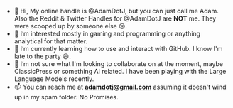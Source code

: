 - 👋 Hi, My online handle is @AdamDotJ, but you can just call me Adam. Also the Reddit & Twitter Handles for @AdamDotJ are **NOT** me. They were scooped up by someone else 😢.
- 👀 I’m interested mostly in gaming and programming or anything analytical for that matter.
- 🌱 I’m currently learning how to use and interact with GitHub. I know I'm late to the party 😄.
- 💞️ I’m not sure what I'm looking to collaborate on at the moment, maybe ClassicPress or something AI related. I have been playing with the Large Language Models recently.
- 📫 You can reach me at **adamdotj@gmail.com** assuming it doesn't wind up in my spam folder. No Promises.
